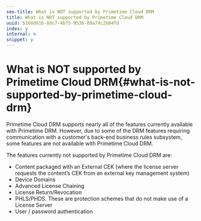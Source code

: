 ```yaml
---
seo-title: What is NOT supported by Primetime Cloud DRM
title: What is NOT supported by Primetime Cloud DRM
uuid: 5168d916-8dc7-4b75-9536-89a74c2b04fd
index: y
internal: n
snippet: y
---
```


# What is NOT supported by Primetime Cloud DRM{#what-is-not-supported-by-primetime-cloud-drm}

Primetime Cloud DRM supports nearly all of the features currently available with Primetime DRM. However, due to some of the DRM features requiring communication with a customer's back-end business rules subsystem, some features are not available with Primetime Cloud DRM.

The features currently not supported by Primetime Cloud DRM are:

* Content packaged with an External CEK (where the license server requests the content’s CEK from an external key management system) 
* Device Domains 
* Advanced License Chaining 
* License Return/Revocation 
* PHLS/PHDS. These are protection schemes that do not make use of a License Server 
* User / password authentication

